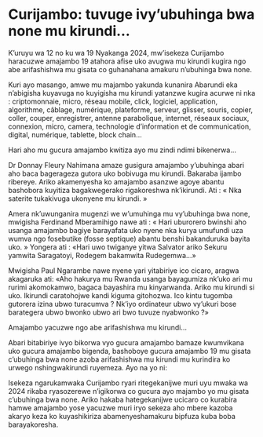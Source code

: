 # Curijambo: tuvuge ivy’ubuhinga bwa none mu kirundi…

K’uruyu wa 12 no ku wa 19 Nyakanga 2024, mw’isekeza Curijambo haracuzwe amajambo 19 atahora afise uko avugwa mu kirundi kugira ngo abe arifashishwa mu gisata co guhanahana amakuru n’ubuhinga bwa none.

Kuri ayo masango, amwe mu majambo yakunda kunanira Abarundi eka n’abigisha kuyavuga no kuyigisha mu kirundi yatanzwe kugira acurwe ni nka : criptomonnaie, micro, réseau mobile, click, logiciel, application, algorithme, câblage, numérique, plateforme, serveur, glisser, souris, copier, coller, couper, enregistrer, antenne parabolique, internet, réseaux sociaux, connexion, micro, camera, technologie d’information et de communication, digital, numérique, tablette, block chain…

Hari aho mu gucura amajambo kwitiza ayo mu zindi ndimi bikenerwa…

Dr Donnay Fleury Nahimana amaze gusigura amajambo y’ubuhinga abari aho baca bagerageza gutora uko bobivuga mu kirundi. Bakaraba ijambo ribereye. Ariko akamenyesha ko amajambo asanzwe agoye abantu bashobora kuyitiza bagakwegerako rigakoreshwa nk’ikirundi. Ati : « Nka saterite tukakivuga ukonyene mu kirundi. »

Amera nk’uwunganira mugenzi we w’umuhinga mu vy’ubuhinga bwa none, mwigisha Ferdinand Mberamihigo nawe ati : « Hari uburorero bwinshi aho usanga amajambo bagiye barayafata uko nyene nka kurya umufundi uza wumva ngo fosebutike (fosse septique) abantu benshi bakanduruka bayita uko. » Yongera ati : «Hari uwo twiganye yitwa Salvator ariko Sekuru yamwita Saragatoyi, Rodegem bakamwita Rudegemwa…»

Mwigisha Paul Ngarambe nawe nyene yari yitabiriye ico cicaro, aragwa akagaruka ati: «Aho hakurya mu Rwanda usanga bayagumiza nk’uko ari mu rurimi akomokamwo, bagaca bayashira mu kinyarwanda. Ariko mu kirundi si uko. Ikirundi caratohojwe kandi kiguma gitohozwa. Ico kintu tugomba gutorera izina ubwo turacumva ? Nk’iyo ordinateur ubwo vy’ukuri bose barategera ubwo bwonko ubwo ari bwo tuvuze nyabwonko ?»

Amajambo yacuzwe ngo abe arifashishwa mu kirundi…

Abari bitabiriye ivyo bikorwa vyo gucura amajambo bamaze kwumvikana uko gucura amajambo bigenda, bashoboye gucura amajambo 19 mu gisata c’ubuhinga bwa none azoba arifashishwa mu kirundi mu kurindira ko urwego nshingwakirundi ruyemeza. Ayo na yo ni:

Isekeza ngarukamwaka Curijambo ryari ritegekanijwe muri uyu mwaka wa 2024 rikaba ryasozerewe n’igikorwa co gucura ayo majambo yo mu gisata c’ubuhinga bwa none. Ariko hakaba hategekanijwe ucicaro co kurabira hamwe amajambo yose yacuzwe muri iryo sekeza aho mbere kazoba akaryo keza ko kuyashikiriza abamenyeshamakuru bipfuza kuba boba barayakoresha.